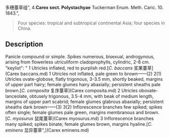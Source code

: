 多穗薹草组",
4.**Carex sect. Polystachyae** Tuckerman Enum. Meth. Caric. 10. 1843.",

> Four species: tropical and subtropical continental Asia; four species in China.

## Description
Panicle compound or simple. Spikes numerous, bisexual, androgynous, arising from flowerless utriculiform cladoprophylls, cylindric, 2-8 cm.
  "keylist": "
1 Utricles inflated, red to purplish red.[*C. baccans* 浆果薹草](Carex baccans.md)
1 Utricles not inflated, pale green to brown——(2)
2(1) Utricles ovate-globose, flatly trigonous, 3-3.5 mm, shortly beaked, margins of upper part hairy; female glumes hairy abaxially; persistent sheaths pale brown.[*C. composita* 复序薹草](Carex composita.md)
2 Utricles obovate-lanceolate, obtusely trigonous, 3.5-4 mm, with beak of medium length, margins of upper part scabrid; female glumes glabrous abaxially; persistent sheaths dark brown——(3)
3(2) Inflorescence branches few spiked; spikes often single; female glumes pale green, margins membranous and brown.[*C. myosurus* 鼠尾薹草](Carex myosurus.md)
3 Inflorescence branches many spiked; spikes binate; female glumes brown, margins hyaline.[*C. eminens* 显异薹草",](Carex eminens.md)
